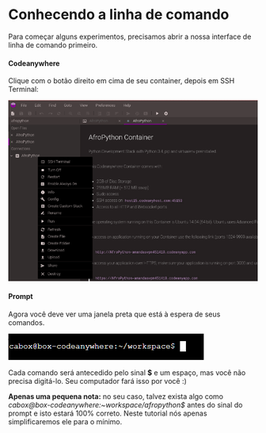 # Conhecendo a linha de comando

Para começar alguns experimentos, precisamos abrir a nossa interface de linha de comando primeiro.

#### Codeanywhere
Clique com o botão direito em cima de seu container, depois em SSH Terminal:

![SSH Terminal](linha_de_comando/01_ssh_terminal.png)

#### Prompt
Agora você deve ver uma janela preta que está à espera de seus comandos.

![Prompt](linha_de_comando/prompt.png)

Cada comando será antecedido pelo sinal **$** e um espaço, mas você não precisa digitá-lo. Seu computador fará isso por você :)

**Apenas uma pequena nota:** no seu caso, talvez exista algo como _cabox@box-codeanywhere:~workspace/afropython$_  antes do sinal do prompt e isto estará 100% correto. Neste tutorial nós apenas simplificaremos ele para o mínimo.
